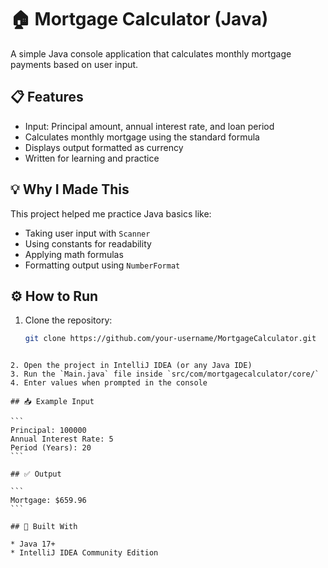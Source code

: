 # 🏠 Mortgage Calculator (Java)

A simple Java console application that calculates monthly mortgage payments based on user input.

## 📋 Features
- Input: Principal amount, annual interest rate, and loan period
- Calculates monthly mortgage using the standard formula
- Displays output formatted as currency
- Written for learning and practice

## 💡 Why I Made This
This project helped me practice Java basics like:
- Taking user input with `Scanner`
- Using constants for readability
- Applying math formulas
- Formatting output using `NumberFormat`

## ⚙️ How to Run

1. Clone the repository:
   ```bash
   git clone https://github.com/your-username/MortgageCalculator.git
````

2. Open the project in IntelliJ IDEA (or any Java IDE)
3. Run the `Main.java` file inside `src/com/mortgagecalculator/core/`
4. Enter values when prompted in the console

## 📥 Example Input

```
Principal: 100000
Annual Interest Rate: 5
Period (Years): 20
```

## ✅ Output

```
Mortgage: $659.96
```

## 🧰 Built With

* Java 17+
* IntelliJ IDEA Community Edition
